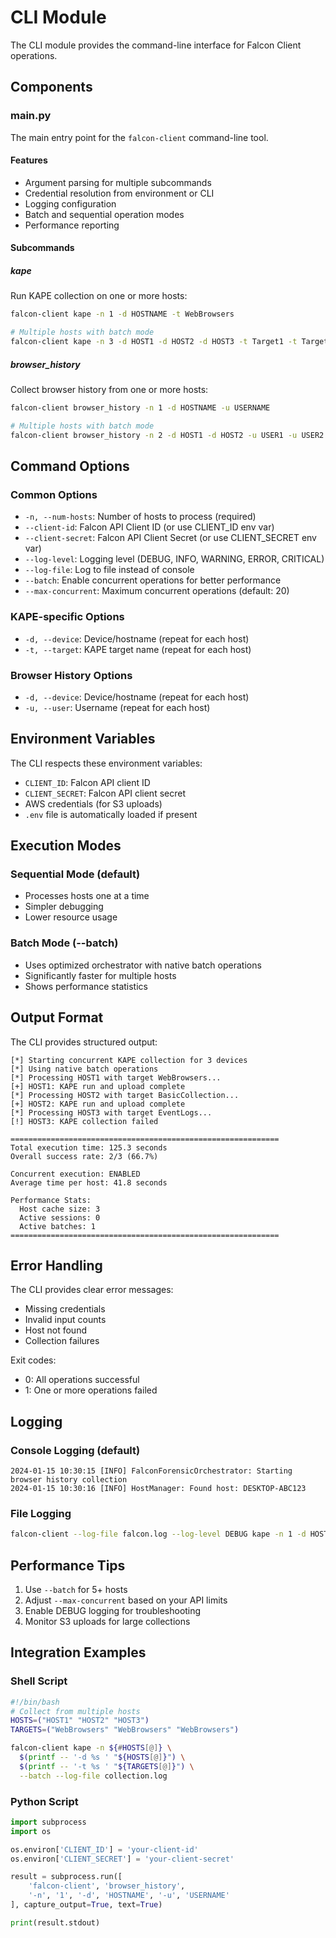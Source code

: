 # CLI Module

The CLI module provides the command-line interface for Falcon Client operations.

## Components

### main.py

The main entry point for the `falcon-client` command-line tool.

#### Features
- Argument parsing for multiple subcommands
- Credential resolution from environment or CLI
- Logging configuration
- Batch and sequential operation modes
- Performance reporting

#### Subcommands

##### kape
Run KAPE collection on one or more hosts:
```bash
falcon-client kape -n 1 -d HOSTNAME -t WebBrowsers

# Multiple hosts with batch mode
falcon-client kape -n 3 -d HOST1 -d HOST2 -d HOST3 -t Target1 -t Target2 -t Target3 --batch
```

##### browser_history
Collect browser history from one or more hosts:
```bash
falcon-client browser_history -n 1 -d HOSTNAME -u USERNAME

# Multiple hosts with batch mode
falcon-client browser_history -n 2 -d HOST1 -d HOST2 -u USER1 -u USER2 --batch
```

## Command Options

### Common Options
- `-n, --num-hosts`: Number of hosts to process (required)
- `--client-id`: Falcon API Client ID (or use CLIENT_ID env var)
- `--client-secret`: Falcon API Client Secret (or use CLIENT_SECRET env var)
- `--log-level`: Logging level (DEBUG, INFO, WARNING, ERROR, CRITICAL)
- `--log-file`: Log to file instead of console
- `--batch`: Enable concurrent operations for better performance
- `--max-concurrent`: Maximum concurrent operations (default: 20)

### KAPE-specific Options
- `-d, --device`: Device/hostname (repeat for each host)
- `-t, --target`: KAPE target name (repeat for each host)

### Browser History Options
- `-d, --device`: Device/hostname (repeat for each host)
- `-u, --user`: Username (repeat for each host)

## Environment Variables

The CLI respects these environment variables:
- `CLIENT_ID`: Falcon API client ID
- `CLIENT_SECRET`: Falcon API client secret
- AWS credentials (for S3 uploads)
- `.env` file is automatically loaded if present

## Execution Modes

### Sequential Mode (default)
- Processes hosts one at a time
- Simpler debugging
- Lower resource usage

### Batch Mode (--batch)
- Uses optimized orchestrator with native batch operations
- Significantly faster for multiple hosts
- Shows performance statistics

## Output Format

The CLI provides structured output:
```
[*] Starting concurrent KAPE collection for 3 devices
[*] Using native batch operations
[*] Processing HOST1 with target WebBrowsers...
[+] HOST1: KAPE run and upload complete
[*] Processing HOST2 with target BasicCollection...
[+] HOST2: KAPE run and upload complete
[*] Processing HOST3 with target EventLogs...
[!] HOST3: KAPE collection failed

============================================================
Total execution time: 125.3 seconds
Overall success rate: 2/3 (66.7%)

Concurrent execution: ENABLED
Average time per host: 41.8 seconds

Performance Stats:
  Host cache size: 3
  Active sessions: 0
  Active batches: 1
============================================================
```

## Error Handling

The CLI provides clear error messages:
- Missing credentials
- Invalid input counts
- Host not found
- Collection failures

Exit codes:
- 0: All operations successful
- 1: One or more operations failed

## Logging

### Console Logging (default)
```
2024-01-15 10:30:15 [INFO] FalconForensicOrchestrator: Starting browser history collection
2024-01-15 10:30:16 [INFO] HostManager: Found host: DESKTOP-ABC123
```

### File Logging
```bash
falcon-client --log-file falcon.log --log-level DEBUG kape -n 1 -d HOST -t Target
```

## Performance Tips

1. Use `--batch` for 5+ hosts
2. Adjust `--max-concurrent` based on your API limits
3. Enable DEBUG logging for troubleshooting
4. Monitor S3 uploads for large collections

## Integration Examples

### Shell Script
```bash
#!/bin/bash
# Collect from multiple hosts
HOSTS=("HOST1" "HOST2" "HOST3")
TARGETS=("WebBrowsers" "WebBrowsers" "WebBrowsers")

falcon-client kape -n ${#HOSTS[@]} \
  $(printf -- '-d %s ' "${HOSTS[@]}") \
  $(printf -- '-t %s ' "${TARGETS[@]}") \
  --batch --log-file collection.log
```

### Python Script
```python
import subprocess
import os

os.environ['CLIENT_ID'] = 'your-client-id'
os.environ['CLIENT_SECRET'] = 'your-client-secret'

result = subprocess.run([
    'falcon-client', 'browser_history',
    '-n', '1', '-d', 'HOSTNAME', '-u', 'USERNAME'
], capture_output=True, text=True)

print(result.stdout)
```